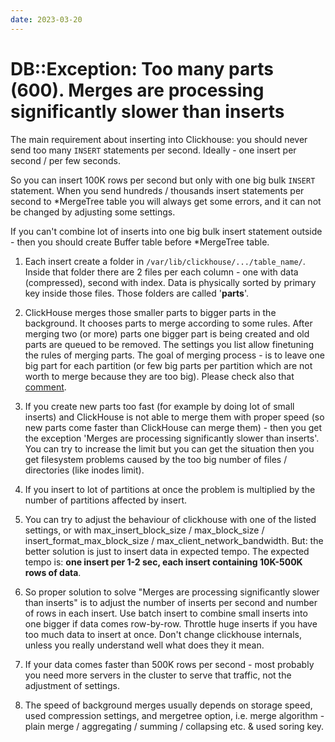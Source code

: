 ```yaml
---
date: 2023-03-20
---
```


# DB::Exception: Too many parts (600). Merges are processing significantly slower than inserts

The main requirement about inserting into Clickhouse: you should never send too many `INSERT` statements per second. Ideally - one insert per second / per few seconds.

So you can insert 100K rows per second but only with one big bulk `INSERT` statement. When you send hundreds / thousands insert statements per second to *MergeTree table you will always get some errors, and it can not be changed by adjusting some settings.

If you can't combine lot of inserts into one big bulk insert statement outside - then you should create Buffer table before *MergeTree table.

1. Each insert create a folder in  `/var/lib/clickhouse/.../table_name/`. Inside that folder there are 2 files per each column - one with data (compressed), second with index. Data is physically sorted by primary key inside those files. Those folders are called '**parts**'.

2. ClickHouse merges those smaller parts to bigger parts in the background. It chooses parts to merge according to some rules. After merging two (or more) parts one bigger part is being created and old parts are queued to be removed. The settings you list allow finetuning the rules of merging parts. The goal of merging process - is to leave one big part for each partition (or few big parts per partition which are not worth to merge because they are too big). Please check also that [comment](https://github.com/yandex/ClickHouse/issues/1661#issuecomment-352739726).

3. If you create new parts too fast (for example by doing lot of small inserts) and ClickHouse is not able to merge them with proper speed (so new parts come faster than ClickHouse can merge them) - then you get the exception 'Merges are processing significantly slower than inserts'. You can try to increase the limit but you can get the situation then you get filesystem problems caused by the too big number of files / directories (like inodes limit).

4. If you insert to lot of partitions at once the problem is multiplied by the number of partitions affected by insert.

5. You can try to adjust the behaviour of clickhouse with one of the listed settings, or with max_insert_block_size / max_block_size  / insert_format_max_block_size / max_client_network_bandwidth.  But: the better solution is just to insert data in expected tempo. The expected tempo is: **one insert per 1-2 sec, each insert containing 10K-500K rows of data**.

6. So proper solution to solve "Merges are processing significantly slower than inserts"  is to adjust the number of inserts per second and number of rows in each insert. Use batch insert to combine small inserts into one bigger if data comes row-by-row. Throttle huge inserts if you have too much data to insert at once. Don't change clickhouse internals, unless you really understand well what does they it mean.

7. If your data comes faster than 500K rows per second - most probably you need more servers in the cluster to serve that traffic, not the adjustment of settings.

8. The speed of background merges usually depends on storage speed, used compression settings, and mergetree option, i.e. merge algorithm - plain merge / aggregating / summing / collapsing etc. &  used soring key.